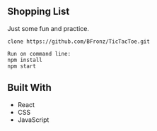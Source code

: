 ## Shopping List

Just some fun and practice.





```
clone https://github.com/BFronz/TicTacToe.git

Run on command line: 
npm install
npm start

```



## Built With
* React
* CSS
* JavaScript
